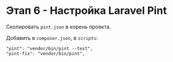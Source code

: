 # Этап 6 - Настройка Laravel Pint

Скопировать `pint.json` в корень проекта.

Добавить в `composer.json`, в `scripts`:

```
"pint": "vendor/bin/pint --test",
"pint-fix": "vendor/bin/pint",
```
